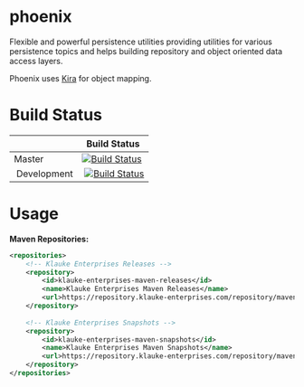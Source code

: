 # phoenix
Flexible and powerful persistence utilities providing utilities for various persistence topics and helps building repository and object oriented data access layers.  

Phoenix uses [Kira](https://github.com/FelixKlauke/kira) for object mapping.

# Build Status
|             | Build Status                                                                                                            |
|-------------|-------------------------------------------------------------------------------------------------------------------------|
| Master      | [![Build Status](https://travis-ci.org/d3adspace/phoenix.svg?branch=master)](https://travis-ci.org/d3adspace/phoenix) |
| Development | [![Build Status](https://travis-ci.org/d3adspace/phoenix.svg?branch=dev)](https://travis-ci.org/d3adspace/phoenix) |

# Usage

**Maven Repositories:**
```xml
<repositories>
    <!-- Klauke Enterprises Releases -->
    <repository>
        <id>klauke-enterprises-maven-releases</id>
        <name>Klauke Enterprises Maven Releases</name>
        <url>https://repository.klauke-enterprises.com/repository/maven-releases/</url>
    </repository>
	
    <!-- Klauke Enterprises Snapshots -->
    <repository>
        <id>klauke-enterprises-maven-snapshots</id>
        <name>Klauke Enterprises Maven Snapshots</name>
        <url>https://repository.klauke-enterprises.com/repository/maven-snapshots/</url>
    </repository>
</repositories>
```

